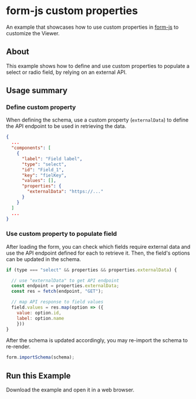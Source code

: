 # form-js custom properties

An example that showcases how to use custom properties in [form-js](https://github.com/bpmn-io/form-js) to customize the Viewer.

## About

This example shows how to define and use custom properties to populate a select or radio field, by relying on an external API. 

## Usage summary

### Define custom property

When defining the schema, use a custom property (`externalData`) to define the API endpoint to be used in retrieving the data.

```json
{
  ...
  "components": [
    {
      "label": "Field label",
      "type": "select",
      "id": "Field_1",
      "key": "fielKey",
      "values": [],
      "properties": {
        "externalData": "https://..."
      }
    }
  ]
  ...
}
```

### Use custom property to populate field

After loading the form, you can check which fields require external data and use the API endpoint defined for each to retrieve it. Then, the field's options can be updated in the schema.

```javascript
if (type === "select" && properties && properties.externalData) {

  // use "externalData" to get API endpoint
  const endpoint = properties.externalData;
  const res = fetch(endpoint, "GET");

  // map API response to field values
  field.values = res.map(option => ({
    value: option.id,
    label: option.name
	}))
}
```

After the schema is updated accordingly, you may re-import the schema to re-render.

```javascript
form.importSchema(schema);
```

## Run this Example
Download the example and open it in a web browser.